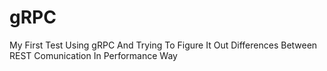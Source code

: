 # gRPC
My First Test Using gRPC And Trying To Figure It Out Differences Between REST Comunication In Performance Way 
